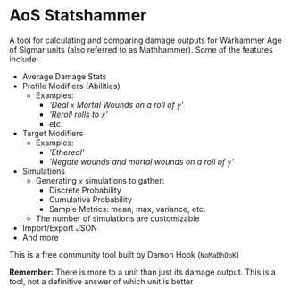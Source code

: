 # AoS Statshammer

A tool for calculating and comparing damage outputs for
Warhammer Age of Sigmar units (also referred to as Mathhammer). Some of the features include:

- Average Damage Stats
- Profile Modifiers (Abilities)
  - Examples:
    - *'Deal `x` Mortal Wounds on a roll of `y`'*
    - *'Reroll rolls to `x`'*
    - etc.
- Target Modifiers
  - Examples:
    - *'Ethereal'*
    - *'Negate wounds and mortal wounds on a roll of `y`'*
- Simulations
    - Generating `x` simulations to gather:
      - Discrete Probability
      - Cumulative Probability
      - Sample Metrics: mean, max, variance, etc.
    - The number of simulations are customizable
- Import/Export JSON
- And more

This is a free community tool built by Damon Hook (`NoMaDhOoK`)

**Remember:** There is more to a unit than just its damage output. This is a tool, not a definitive answer of which unit is better
